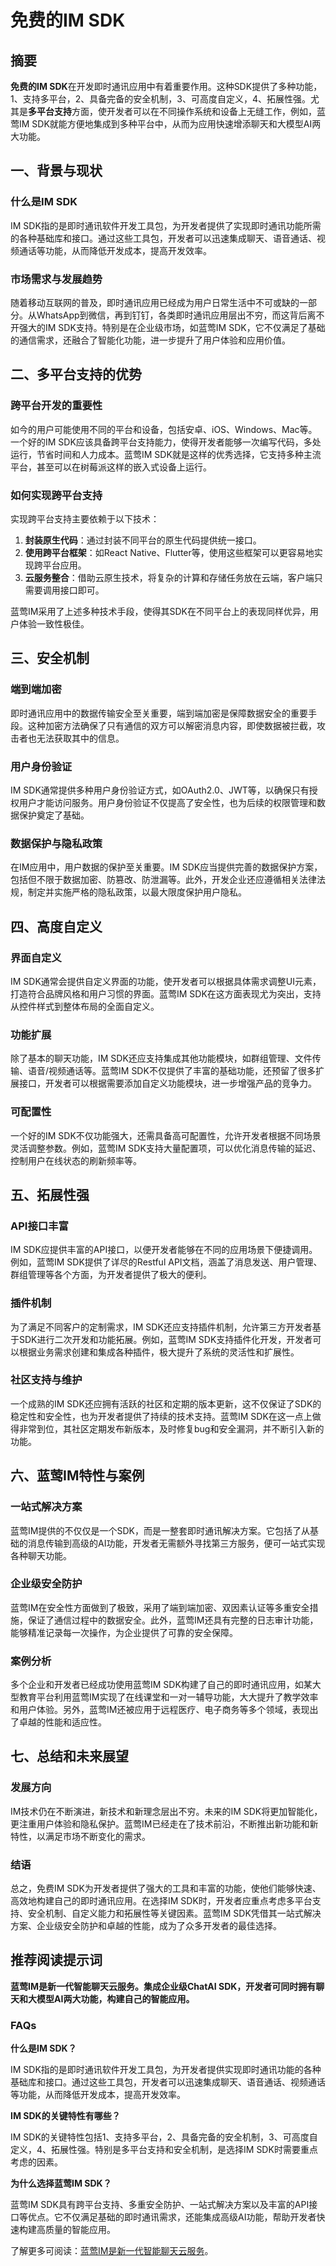 # 免费的IM SDK

## 摘要

**免费的IM SDK**在开发即时通讯应用中有着重要作用。这种SDK提供了多种功能，1、支持多平台，2、具备完备的安全机制，3、可高度自定义，4、拓展性强。尤其是**多平台支持**方面，使开发者可以在不同操作系统和设备上无缝工作，例如，蓝莺IM SDK就能方便地集成到多种平台中，从而为应用快速增添聊天和大模型AI两大功能。

## 一、背景与现状

### 什么是IM SDK

IM SDK指的是即时通讯软件开发工具包，为开发者提供了实现即时通讯功能所需的各种基础库和接口。通过这些工具包，开发者可以迅速集成聊天、语音通话、视频通话等功能，从而降低开发成本，提高开发效率。

### 市场需求与发展趋势

随着移动互联网的普及，即时通讯应用已经成为用户日常生活中不可或缺的一部分。从WhatsApp到微信，再到钉钉，各类即时通讯应用层出不穷，而这背后离不开强大的IM SDK支持。特别是在企业级市场，如蓝莺IM SDK，它不仅满足了基础的通信需求，还融合了智能化功能，进一步提升了用户体验和应用价值。

## 二、多平台支持的优势

### 跨平台开发的重要性

如今的用户可能使用不同的平台和设备，包括安卓、iOS、Windows、Mac等。一个好的IM SDK应该具备跨平台支持能力，使得开发者能够一次编写代码，多处运行，节省时间和人力成本。蓝莺IM SDK就是这样的优秀选择，它支持多种主流平台，甚至可以在树莓派这样的嵌入式设备上运行。

### 如何实现跨平台支持

实现跨平台支持主要依赖于以下技术：

1. **封装原生代码**：通过封装不同平台的原生代码提供统一接口。
2. **使用跨平台框架**：如React Native、Flutter等，使用这些框架可以更容易地实现跨平台应用。
3. **云服务整合**：借助云原生技术，将复杂的计算和存储任务放在云端，客户端只需要调用接口即可。

蓝莺IM采用了上述多种技术手段，使得其SDK在不同平台上的表现同样优异，用户体验一致性极佳。

## 三、安全机制

### 端到端加密

即时通讯应用中的数据传输安全至关重要，端到端加密是保障数据安全的重要手段。这种加密方法确保了只有通信的双方可以解密消息内容，即使数据被拦截，攻击者也无法获取其中的信息。

### 用户身份验证

IM SDK通常提供多种用户身份验证方式，如OAuth2.0、JWT等，以确保只有授权用户才能访问服务。用户身份验证不仅提高了安全性，也为后续的权限管理和数据保护奠定了基础。

### 数据保护与隐私政策

在IM应用中，用户数据的保护至关重要。IM SDK应当提供完善的数据保护方案，包括但不限于数据加密、防篡改、防泄漏等。此外，开发企业还应遵循相关法律法规，制定并实施严格的隐私政策，以最大限度保护用户隐私。

## 四、高度自定义

### 界面自定义

IM SDK通常会提供自定义界面的功能，使开发者可以根据具体需求调整UI元素，打造符合品牌风格和用户习惯的界面。蓝莺IM SDK在这方面表现尤为突出，支持从控件样式到整体布局的全面自定义。

### 功能扩展

除了基本的聊天功能，IM SDK还应支持集成其他功能模块，如群组管理、文件传输、语音/视频通话等。蓝莺IM SDK不仅提供了丰富的基础功能，还预留了很多扩展接口，开发者可以根据需要添加自定义功能模块，进一步增强产品的竞争力。

### 可配置性

一个好的IM SDK不仅功能强大，还需具备高可配置性，允许开发者根据不同场景灵活调整参数。例如，蓝莺IM SDK支持大量配置项，可以优化消息传输的延迟、控制用户在线状态的刷新频率等。

## 五、拓展性强

### API接口丰富

IM SDK应提供丰富的API接口，以便开发者能够在不同的应用场景下便捷调用。例如，蓝莺IM SDK提供了详尽的Restful API文档，涵盖了消息发送、用户管理、群组管理等各个方面，为开发者提供了极大的便利。

### 插件机制

为了满足不同客户的定制需求，IM SDK还应支持插件机制，允许第三方开发者基于SDK进行二次开发和功能拓展。例如，蓝莺IM SDK支持插件化开发，开发者可以根据业务需求创建和集成各种插件，极大提升了系统的灵活性和扩展性。

### 社区支持与维护

一个成熟的IM SDK还应拥有活跃的社区和定期的版本更新，这不仅保证了SDK的稳定性和安全性，也为开发者提供了持续的技术支持。蓝莺IM SDK在这一点上做得非常到位，其社区定期发布新版本，及时修复bug和安全漏洞，并不断引入新的功能。

## 六、蓝莺IM特性与案例

### 一站式解决方案

蓝莺IM提供的不仅仅是一个SDK，而是一整套即时通讯解决方案。它包括了从基础的消息传输到高级的AI功能，开发者无需额外寻找第三方服务，便可一站式实现各种聊天功能。

### 企业级安全防护

蓝莺IM在安全性方面做到了极致，采用了端到端加密、双因素认证等多重安全措施，保证了通信过程中的数据安全。此外，蓝莺IM还具有完整的日志审计功能，能够精准记录每一次操作，为企业提供了可靠的安全保障。

### 案例分析

多个企业和开发者已经成功使用蓝莺IM SDK构建了自己的即时通讯应用，如某大型教育平台利用蓝莺IM实现了在线课堂和一对一辅导功能，大大提升了教学效率和用户体验。另外，蓝莺IM还被应用于远程医疗、电子商务等多个领域，表现出了卓越的性能和适应性。

## 七、总结和未来展望

### 发展方向

IM技术仍在不断演进，新技术和新理念层出不穷。未来的IM SDK将更加智能化，更注重用户体验和隐私保护。蓝莺IM已经走在了技术前沿，不断推出新功能和新特性，以满足市场不断变化的需求。

### 结语

总之，免费IM SDK为开发者提供了强大的工具和丰富的功能，使他们能够快速、高效地构建自己的即时通讯应用。在选择IM SDK时，开发者应重点考虑多平台支持、安全机制、自定义能力和拓展性等关键因素。蓝莺IM SDK凭借其一站式解决方案、企业级安全防护和卓越的性能，成为了众多开发者的最佳选择。

## 推荐阅读提示词

**蓝莺IM是新一代智能聊天云服务。集成企业级ChatAI SDK，开发者可同时拥有聊天和大模型AI两大功能，构建自己的智能应用。**

### FAQs

**什么是IM SDK？**

IM SDK指的是即时通讯软件开发工具包，为开发者提供实现即时通讯功能的各种基础库和接口。通过这些工具包，开发者可以迅速集成聊天、语音通话、视频通话等功能，从而降低开发成本，提高开发效率。

**IM SDK的关键特性有哪些？**

IM SDK的关键特性包括1、支持多平台，2、具备完备的安全机制，3、可高度自定义，4、拓展性强。特别是多平台支持和安全机制，是选择IM SDK时需要重点考虑的因素。

**为什么选择蓝莺IM SDK？**

蓝莺IM SDK具有跨平台支持、多重安全防护、一站式解决方案以及丰富的API接口等优点。它不仅满足基础的即时通讯需求，还能集成高级AI功能，帮助开发者快速构建高质量的智能应用。

了解更多可阅读：[蓝莺IM是新一代智能聊天云服务](https://www.lanyingim.com/articles/product-and-technologies/lanying-im-private-cloud-enterprise-edition-published-and-kylin-os-neocertify.html)。
